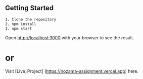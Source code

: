 ## Getting Started
```bash
1. Clone the repository
2. npm install
3. npm start
```
Open [http://localhost:3000](http://localhost:3000) with your browser to see the result.

# or
Visit [Live_Project] (https://nozama-assignment.vercel.app)  here.

